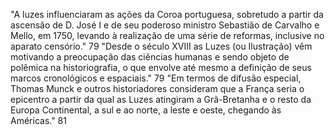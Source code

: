 "A luzes influenciaram as ações da Coroa portuguesa, sobretudo a partir da ascensão de D. José I e de seu poderoso ministro Sebastião de Carvalho e Mello, em 1750, levando à realização de uma série de reformas, inclusive no aparato censório." 79
"Desde o século XVIII as Luzes (ou Ilustração) vêm motivando a preocupação das ciências humanas e sendo objeto de polêmica na historiografia, o que envolve até mesmo a definição de seus marcos cronológicos e espaciais." 79
"Em termos de difusão especial, Thomas Munck e outros historiadores consideram que a França seria o epicentro a partir da qual as Luzes atingiram a Grã-Bretanha e o resto da Europa Continental, a sul e ao norte, a leste e oeste, chegando às Américas." 81
